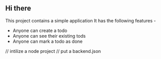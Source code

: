## Hi there
This project contains a simple application
It has the following features -

- Anyone can create a todo
- Anyone can see their existing tods
- Anyone can mark a todo as done

// intilize a node project
// put a backend.json
